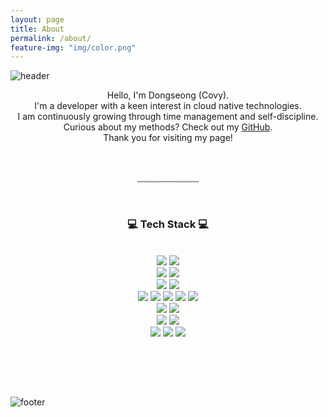 ```yaml
---
layout: page
title: About
permalink: /about/
feature-img: "img/color.png"
---
```




![header](https://capsule-render.vercel.app/api?type=waving&&color=gradient&height=100&section=header&fontSize=90)

<div align="center">

<p>
  Hello, I'm Dongseong (Covy).<br/>
  I'm a developer with a keen interest in cloud native technologies.<br/>
  I am continuously growing through time management and self-discipline.<br/>
  Curious about my methods? Check out my <a href="https://github.com/DS0708/todo-list">GitHub</a>.<br/>
  Thank you for visiting my page!
</p>

<br/>

﹏﹏﹏﹏﹏﹏﹏

<br/>

<h3>💻 Tech Stack 💻</h3>
<br/>
<img src="https://img.shields.io/badge/Java-007396?style=flat-square&logo=Java&logoColor=white"/>
<img src="https://img.shields.io/badge/Spring%20Boot-6DB33F?style=flat-square&logo=Spring%20Boot&logoColor=white"/>
<br/>
<img src="https://img.shields.io/badge/AWS-232F3E?style=flat-square&logo=Amazon%20AWS&logoColor=white"/>
<img src="https://img.shields.io/badge/GCP-4285F4?style=flat-square&logo=Google%20Cloud&logoColor=white"/>
<br/>
<img src="https://img.shields.io/badge/Docker-2496ED?style=flat-square&logo=Docker&logoColor=white"/>
<img src="https://img.shields.io/badge/Kubernetes-326CE5?style=flat-square&logo=Kubernetes&logoColor=white"/>
<br/>
<img src="https://img.shields.io/badge/GitHub%20Actions-2088FF?style=flat-square&logo=GitHub%20Actions&logoColor=white"/>
<img src="https://img.shields.io/badge/Jenkins-D24939?style=flat-square&logo=Jenkins&logoColor=white"/>
<img src="https://img.shields.io/badge/ArgoCD-EF7B4D?style=flat-square&logo=Argo&logoColor=white"/>
<img src="https://img.shields.io/badge/Terraform-7B42BC?style=flat-square&logo=Terraform&logoColor=white"/>
<img src="https://img.shields.io/badge/Vault-000000?style=flat-square&logo=Vault&logoColor=white"/>
<br/>
<img src="https://img.shields.io/badge/MariaDB-003545?style=flat-square&logo=MariaDB&logoColor=white"/>
<img src="https://img.shields.io/badge/MongoDB-47A248?style=flat-square&logo=MongoDB&logoColor=white"/>
<br/>
<img src="https://img.shields.io/badge/Linux-FCC624?style=flat-square&logo=Linux&logoColor=black"/>
<img src="https://img.shields.io/badge/MacOS-000000?style=flat-square&logo=Apple&logoColor=white"/>
<br/>
<img src="https://img.shields.io/badge/Notion-000000?style=flat-square&logo=Notion&logoColor=white"/>
<img src="https://img.shields.io/badge/Discord-5865F2?style=flat-square&logo=Discord&logoColor=white"/>
<img src="https://img.shields.io/badge/Jira-0052CC?style=flat-square&logo=Jira&logoColor=white"/>

<br/><br/>


</div>

<br/>

![footer](https://capsule-render.vercel.app/api?type=waving&&color=gradient&height=100&section=footer&fontSize=90)